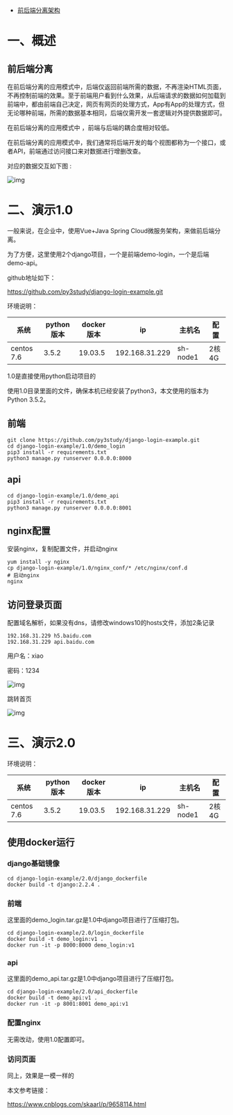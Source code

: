- [前后端分离架构](https://www.cnblogs.com/xiao987334176/p/12195722.html)



# 一、概述

## 前后端分离

在前后端分离的应用模式中，后端仅返回前端所需的数据，不再渲染HTML页面，不再控制前端的效果。至于前端用户看到什么效果，从后端请求的数据如何加载到前端中，都由前端自己决定，网页有网页的处理方式，App有App的处理方式，但无论哪种前端，所需的数据基本相同，后端仅需开发一套逻辑对外提供数据即可。

在前后端分离的应用模式中 ，前端与后端的耦合度相对较低。

在前后端分离的应用模式中，我们通常将后端开发的每个视图都称为一个接口，或者API，前端通过访问接口来对数据进行增删改查。

对应的数据交互如下图 :

![img](https://img2018.cnblogs.com/common/1341090/202001/1341090-20200115111911741-1620492673.png)

# 二、演示1.0

一般来说，在企业中，使用Vue+Java Spring Cloud微服务架构，来做前后端分离。

为了方便，这里使用2个django项目，一个是前端demo-login，一个是后端demo-api。

github地址如下：

https://github.com/py3study/django-login-example.git

 

环境说明：

| 系统       | python版本 | docker版本 | ip             | 主机名   | 配置  |
| ---------- | ---------- | ---------- | -------------- | -------- | ----- |
| centos 7.6 | 3.5.2      | 19.03.5    | 192.168.31.229 | sh-node1 | 2核4G |



1.0是直接使用python启动项目的

使用1.0目录里面的文件，确保本机已经安装了python3，本文使用的版本为Python 3.5.2。

## 前端

```
git clone https://github.com/py3study/django-login-example.git
cd django-login-example/1.0/demo_login
pip3 install -r requirements.txt
python3 manage.py runserver 0.0.0.0:8000
```

 

## api

```
cd django-login-example/1.0/demo_api
pip3 install -r requirements.txt
python3 manage.py runserver 0.0.0.0:8001
```

 

## nginx配置

安装nginx，复制配置文件，并启动nginx

```
yum install -y nginx
cp django-login-example/1.0/nginx_conf/* /etc/nginx/conf.d
# 启动nginx
nginx
```

 

## 访问登录页面

配置域名解析，如果没有dns，请修改windows10的hosts文件，添加2条记录

```
192.168.31.229 h5.baidu.com
192.168.31.229 api.baidu.com
```

 

用户名：xiao

密码：1234

![img](https://img2018.cnblogs.com/i-beta/1341090/202001/1341090-20200115133024407-1928967671.png)

 

 跳转首页

![img](https://img2018.cnblogs.com/i-beta/1341090/202001/1341090-20200115133047735-764387460.png)

 

# 三、演示2.0

环境说明：

| 系统       | python版本 | docker版本 | ip             | 主机名   | 配置  |
| ---------- | ---------- | ---------- | -------------- | -------- | ----- |
| centos 7.6 | 3.5.2      | 19.03.5    | 192.168.31.229 | sh-node1 | 2核4G |



## 使用docker运行

### django基础镜像

```
cd django-login-example/2.0/django_dockerfile
docker build -t django:2.2.4 .
```

 

### 前端

这里面的demo_login.tar.gz是1.0中django项目进行了压缩打包。

```
cd django-login-example/2.0/login_dockerfile
docker build -t demo_login:v1 .
docker run -it -p 8000:8000 demo_login:v1
```

 

###  api

这里面的demo_api.tar.gz是1.0中django项目进行了压缩打包。

```
cd django-login-example/2.0/api_dockerfile
docker build -t demo_api:v1 .
docker run -it -p 8001:8001 demo_api:v1
```

 

###  配置nginx

 无需改动，使用1.0配置即可。

 

###  访问页面

 同上，效果是一模一样的

 

本文参考链接：

https://www.cnblogs.com/skaarl/p/9658114.html